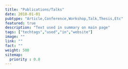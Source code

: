 ```yaml
---
title: "Publications/Talks"
date: 2018-01-01
pubtype: "Article,Conference,Workshop,Talk,Thesis,Etc"
featured: true
description: "Text used in summary on main page"
tags: ["techtags","used","in","website"]
image: ""
link: ""
fact: ""
weight: 500
sitemap:
  priority : 0.8
---
```


